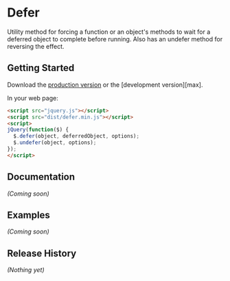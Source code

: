 # Defer

Utility method for forcing a function or an object's methods to wait for a deferred object to complete before running. Also has an undefer method for reversing the effect.

## Getting Started
Download the [production version][min] or the [development version][max].

[min]: https://raw.github.com/wheresrhys/jquery.deferize/master/dist/jquery.defer.min.js

In your web page:

```html
<script src="jquery.js"></script>
<script src="dist/defer.min.js"></script>
<script>
jQuery(function($) {
  $.defer(object, deferredObject, options);
  $.undefer(object, options);
});
</script>
```

## Documentation
_(Coming soon)_

## Examples
_(Coming soon)_

## Release History
_(Nothing yet)_
